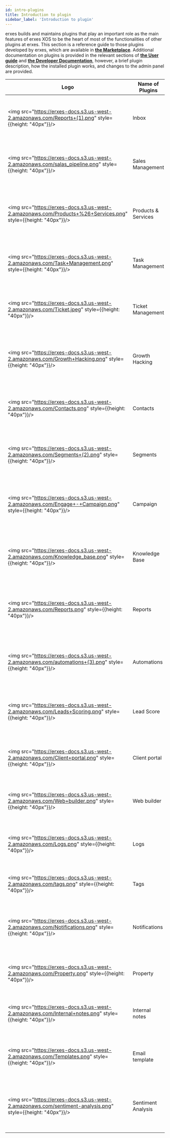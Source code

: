 ```yaml
---
id: intro-plugins
title: Introduction to plugin
sidebar_label: 'Introduction to plugin'
---
```


erxes builds and maintains plugins that play an important role as the main features of erxes XOS to be the heart of most of the functionalities of other plugins at erxes.  This section is a reference guide to those plugins developed by erxes, which are available in **<a href="https://erxes.io/marketplace" >the Marketplace</a>**. Additional documentation on plugins is provided in the relevant sections of **<a href="https://docs.erxes.io/docs/user-guide/" >the User guide</a>** and **<a href="https://docs.erxes.io/docs/intro" >the Developer Documentation</a>**, however, a brief plugin description, how the installed plugin works, and changes to the admin panel are provided.

| Logo | Name of Plugins  | Description |
| ---- | ---------------  | ----------- |
|   <img src="https://erxes-docs.s3.us-west-2.amazonaws.com/Reports+(1).png" style={{height: "40px"}}/>    | Inbox            | It keeps you in control of all your communication channels, so you can focus on what matters most: your customers. |
|   <img src="https://erxes-docs.s3.us-west-2.amazonaws.com/salas_pipeline.png" style={{height: "40px"}}/>    | Sales Management | Manage all your customer information and sales process in one board to follow up flawlessly. |
|   <img src="https://erxes-docs.s3.us-west-2.amazonaws.com/Products+%26+Services.png" style={{height: "40px"}}/>    | Products & Services | This plugin ensures that all information and know-how related to your business products and services are found here.  |
| <img src="https://erxes-docs.s3.us-west-2.amazonaws.com/Task+Management.png" style={{height: "40px"}}/>  | Task Management | The must-have productive task management plugin that brings everyone on one board with different tasks. |
| <img src="https://erxes-docs.s3.us-west-2.amazonaws.com/Ticket.jpeg" style={{height: "40px"}}/>  | Ticket Management | Ticket board is a powerful task management plugin that helps you make things a little easier for you and your clients. |
| <img src="https://erxes-docs.s3.us-west-2.amazonaws.com/Growth+Hacking.png" style={{height: "40px"}}/>  | Growth Hacking | Educate your customers and team members by creating a help center related to your brands, products, and services. |
| <img src="https://erxes-docs.s3.us-west-2.amazonaws.com/Contacts.png" style={{height: "40px"}}/>  | Contacts | Easily classify contacts into groups, then monitor their interactions with you in the Contact Log. |
| <img src="https://erxes-docs.s3.us-west-2.amazonaws.com/Segments+(2).png" style={{height: "40px"}}/>  | Segments | Set up any segment and then use it to engage your community in ways that are meaningful to them. |
| <img src="https://erxes-docs.s3.us-west-2.amazonaws.com/Engage+-+Campaign.png" style={{height: "40px"}}/>  | Campaign | This plugin allows the user to send out Emails, Messages, and SMS' automatically and saves your valuable time. |
| <img src="https://erxes-docs.s3.us-west-2.amazonaws.com/Knowledge_base.png" style={{height: "40px"}}/>  | Knowledge Base | Types of knowledge articles can include solutions to common issues, product, FAQ's and much more. |
| <img src="https://erxes-docs.s3.us-west-2.amazonaws.com/Reports.png" style={{height: "40px"}}/>  | Reports | Report is a collaborative management dashboard that gives a visual overview of where things stand at a glance. |
| <img src="https://erxes-docs.s3.us-west-2.amazonaws.com/automations+(3).png" style={{height: "40px"}}/>  | Automations | Automation plugin is designed to automate workflows using existing erxes features such as Contacts, Forms, and more. |
| <img src="https://erxes-docs.s3.us-west-2.amazonaws.com/Leads+Scoring.png" style={{height: "40px"}}/>  | Lead Score | Process of assigning values, often in the form of numerical "points," to each lead you generate for the business. |
| <img src="https://erxes-docs.s3.us-west-2.amazonaws.com/Client+portal.png" style={{height: "40px"}}/>  | Client portal | Client Portal is a website where customers can find answers to their questions and solutions to their problems. |
| <img src="https://erxes-docs.s3.us-west-2.amazonaws.com/Web+builder.png" style={{height: "40px"}}/>  | Web builder | You can build stunning websites without any technical skills using the web builder plugin. |
| <img src="https://erxes-docs.s3.us-west-2.amazonaws.com/Logs.png" style={{height: "40px"}}/>  | Logs | It stores all changes to data in the database, allowing you to activate different log levels at any time. |
| <img src="https://erxes-docs.s3.us-west-2.amazonaws.com/tags.png" style={{height: "40px"}}/>  | Tags | Tag is an easy-to-use project management tool for team members of any size. |
| <img src="https://erxes-docs.s3.us-west-2.amazonaws.com/Notifications.png" style={{height: "40px"}}/>  | Notifications | This plugin is a great way to engage with your customers with actionable messages and timely recommendations. |
| <img src="https://erxes-docs.s3.us-west-2.amazonaws.com/Property.png" style={{height: "40px"}}/>  | Property | The Property plugin allows you to make custom fields for all your Contacts, Tickets, Tasks, and Deals. |
| <img src="https://erxes-docs.s3.us-west-2.amazonaws.com/Internal+notes.png" style={{height: "40px"}}/>  | Internal notes | Plguns have an opportunity that can allow end-users to write and leave notes within a certain field. |
| <img src="https://erxes-docs.s3.us-west-2.amazonaws.com/Templates.png" style={{height: "40px"}}/>  | Email template | Professional email templates are a great starting point for any business to grow its email marketing efforts.|
| <img src="https://erxes-docs.s3.us-west-2.amazonaws.com/sentiment-analysis.png" style={{height: "40px"}}/>  | Sentiment Analysis | It’s a natural language processing (NLP) technique used to determine whether data is positive, negative or neutral. |
